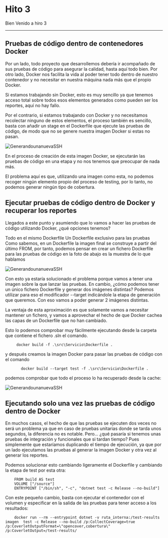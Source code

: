 # Hito 3

   Bien Venido a hiro 3
   
   - - -- - -- - - - - -- - - - --  - - -- - -- - - - - -- - - - --   - - -- - -- - - - - -- - - - --   - - -- - -- - - - - -- - - - --  

## Pruebas de código dentro de contenedores Docker

Por un lado, todo proyecto que desarrollemos debería ir acompañado de sus pruebas de código para asegurar la calidad, hasta aquí todo bien. 
Por otro lado, Docker nos facilita la vida al poder tener todo dentro de nuestro contenedor y no necesitar en nuestra máquina nada más que 
el propio Docker.

Si estamos trabajando sin Docker, esto es muy sencillo ya que tenemos acceso total sobre todos esos elementos generados como pueden ser los reportes, 
aquí no hay fallo.

Por el contrario, si estamos trabajando con Docker y no necesitamos recolectar ninguno de estos elementos, el proceso también es sencillo, basta 
con añadir un stage en el Dockerfile que ejecute las pruebas de código, de modo que no se genere nuestra imagen Docker si estas no pasan.

![GenerandounanuevaSSH](./Hito%203/img/im1.png)

En el proceso de creación de esta imagen Docker, se ejecutarán las pruebas de código en una etapa y no nos tenemos que preocupar de nada más.

El problema aquí es que, utilizando una imagen como esta, no podemos recoger ningún elemento propio del proceso de testing, por lo tanto, no podemos generar ningún tipo 
de cobertura.

## Ejecutar pruebas de código dentro de Docker y recuperar los reportes

Llegados a este punto y asumiendo que lo vamos a hacer las pruebas de código utilizando Docker, ¿qué opciones tenemos?

Todo en el mismo Dockerfile
Un Dockerfile exclusivo para las pruebas
Como sabemos, en un Dockerfile la imagen final se construye a partir del último FROM, por tanto, podemos pensar en crear un fichero Dockerfile 
para las pruebas de código en la foto de abajo es la muestra de lo que hablamos

![GenerandounanuevaSSH](./Hito%203/img/im2.png)

Con esto ya estaría solucionado el problema porque vamos a tener una imagen sobre la que lanzar las pruebas. 
En cambio, ¿cómo podemos tener un único fichero Dockerfile y generar dos imágenes distintas? Podemos utilizar para eso el modificador --target 
indicándole la etapa de generación que queremos. Con eso vamos a poder generar 2 imágenes distintas.

La ventaja de esta aproximación es que solamente vamos a necesitar mantener un fichero, y vamos a aprovechar el hecho de que Docker cachea las capas 
de un Dockerfile que no han cambiado.

Esto lo podemos comprobar muy fácilmente ejecutando desde la carpeta que contiene el fichero .sln el comando.
          
         docker build -f .\src\Servicio\Dockerfile .
y después creamos la imagen Docker para pasar las pruebas de código con el comando
            
           docker build --target test -f .\src\Servicio\Dockerfile .
podemos comprobar que todo el proceso lo ha recuperado desde la cache:
 
 ![GenerandounanuevaSSH](./Hito%203/img/im3.png)

## Ejecutando solo una vez las pruebas de código dentro de Docker

En muchos casos, el hecho de que las pruebas se ejecuten dos veces no será un problema ya que en caso de pruebas unitarias donde se tarda unos 
segundos, la diferencia no es notable. Pero… ¿qué pasaría si tenemos unas pruebas de integración y funcionales que si tardan tiempo? Pues
simplemente que estaríamos duplicando el tiempo de ejecución, ya que por un lado ejecutamos las pruebas al generar la imagen Docker y otra vez 
al generar los reportes.

Podemos solucionar esto cambiando ligeramente el Dockerfile y cambiando la etapa de test por esta otra:
  
        FROM build AS test
        VOLUME ["/source"]
        ENTRYPOINT ["/bin/sh", "-c", "dotnet test -c Release --no-build"]
Con este pequeño cambio, basta con ejecutar el contenedor con el volumen y especificar en la salida de las pruebas para tener acceso a los
resultados:

        docker run --rm --entrypoint dotnet -v ruta_interna:/test-results imagen  test -c Release --no-build /p:CollectCoverage=true /p:CoverletOutputFormat=\"opencover,cobertura\" /p:CoverletOutput=/test-results/


